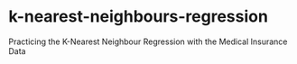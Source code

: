 # k-nearest-neighbours-regression
Practicing the K-Nearest Neighbour Regression with the Medical Insurance Data
